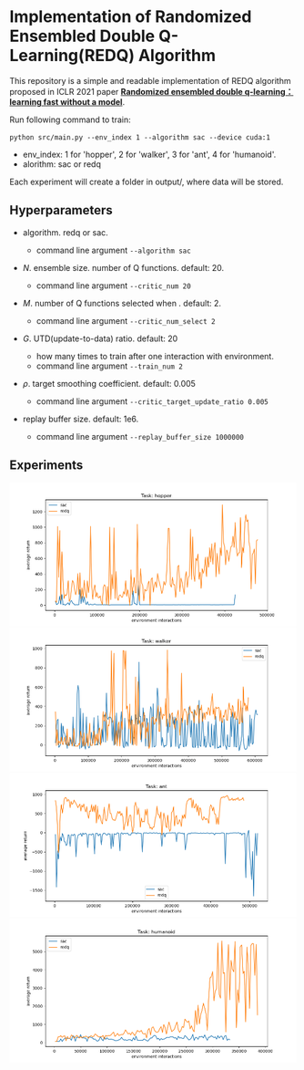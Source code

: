 # Implementation of Randomized Ensembled Double Q-Learning(REDQ) Algorithm


This repository is a simple and readable implementation of REDQ algorithm proposed in ICLR 2021 paper [**Randomized ensembled double q-learning：learning fast without a model**](https://arxiv.org/abs/2101.05982).

Run following command to train:

```
python src/main.py --env_index 1 --algorithm sac --device cuda:1
```

-  env_index: 1 for 'hopper', 2 for 'walker', 3 for 'ant', 4 for 'humanoid'.
- alorithm: sac or redq

Each experiment will create a folder in output/, where data will be stored.

## Hyperparameters
- algorithm. redq or sac.
    - command line argument `--algorithm sac`

- $N$. ensemble size. number of Q functions. default: 20.
    - command line argument `--critic_num 20`

- $M$. number of Q functions selected when . default: 2.
    - command line argument `--critic_num_select 2`

- $G$. UTD(update-to-data) ratio. default: 20
    - how many times to train after one interaction with environment.
    - command line argument `--train_num 2`

- $\rho$. target smoothing coefficient. default: 0.005
    - command line argument `--critic_target_update_ratio 0.005`

- replay buffer size. default: 1e6.
    - command line argument `--replay_buffer_size 1000000`

<!-- | Symbol      | Description     | Default Value |
| ----------- | --------------- | ------------- |
| $\rho$      | target Q function update rate | 0.005 |
| Paragraph   | Text        | -->

## Experiments
![hopper](result/train-cmp-hopper.png)
![walker](result/train-cmp-walker.png)
![ant](result/train-cmp-ant.png)
![humanoid](result/train-cmp-humanoid.png)